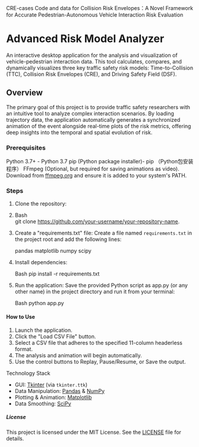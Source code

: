 CRE-cases
Code and data for Collision Risk Envelopes：A Novel Framework for Accurate Pedestrian-Autonomous Vehicle Interaction Risk Evaluation

# Advanced Risk Model Analyzer
An interactive desktop application for the analysis and visualization of vehicle-pedestrian interaction data. This tool calculates, compares, and dynamically visualizes three key traffic safety risk models: Time-to-Collision (TTC), Collision Risk Envelopes (CRE), and Driving Safety Field (DSF).

## Overview
The primary goal of this project is to provide traffic safety researchers with an intuitive tool to analyze complex interaction scenarios. By loading trajectory data, the application automatically generates a synchronized animation of the event alongside real-time plots of the risk metrics, offering deep insights into the temporal and spatial evolution of risk.


### Prerequisites
Python 3.7+   - Python 3.7
pip (Python package installer)- pip （Python包安装程序）
FFmpeg (Optional, but required for saving animations as video). Download from [ffmpeg.org](https://ffmpeg.org/download.html) and ensure it is added to your system's PATH.

### Steps
1.  Clone the repository:
2.  
    Bash  
    git clone https://github.com/your-username/your-repository-name.

3.  Create a "requirements.txt" file:
    Create a file named `requirements.txt` in the project root and add the following lines:
    
    pandas
    matplotlib
    numpy
    scipy
    
5.  Install dependencies:

    Bash
    pip install -r requirements.txt
    
4.  Run the application:
    Save the provided Python script as app.py (or any other name) in the project directory and run it from your terminal:

    Bash
    python app.py


#### How to Use

1.  Launch the application.
2.  Click the "Load CSV File" button.
3.  Select a CSV file that adheres to the specified 11-column headerless format.
4.  The analysis and animation will begin automatically.
5.  Use the control buttons to Replay, Pause/Resume, or Save the output.

Technology Stack

  - GUI: [Tkinter](https://docs.python.org/3/library/tkinter.html) (via `tkinter.ttk`)
  - Data Manipulation: [Pandas](https://pandas.pydata.org/) & [NumPy](https://numpy.org/)
  - Plotting & Animation: [Matplotlib](https://matplotlib.org/)
  - Data Smoothing: [SciPy](https://scipy.org/)

##### License

This project is licensed under the MIT License. See the [LICENSE](https://www.google.com/search?q=LICENSE) file for details.
